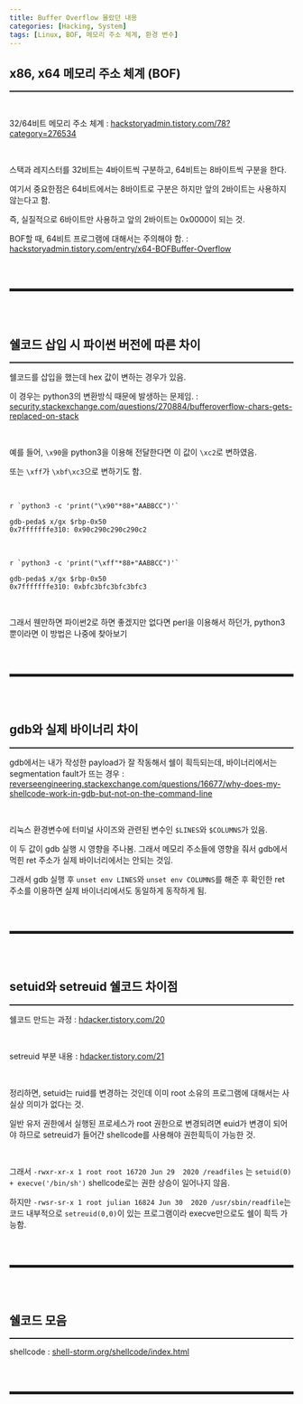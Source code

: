 ```yaml
---
title: Buffer Overflow 몰랐던 내용
categories: [Hacking, System]
tags: [Linux, BOF, 메모리 주소 체계, 환경 변수]
---
```


## x86, x64 메모리 주소 체계 (BOF)
<hr style="border-top: 1px solid;"><br>

32/64비트 메모리 주소 체계
: <a href="https://hackstoryadmin.tistory.com/78?category=276534" target="_blank">hackstoryadmin.tistory.com/78?category=276534</a>

<br>

스택과 레지스터를 32비트는 4바이트씩 구분하고, 64비트는 8바이트씩 구분을 한다.

여기서 중요한점은 64비트에서는 8바이트로 구분은 하지만 앞의 2바이트는 사용하지 않는다고 함.

즉, 실질적으로 6바이트만 사용하고 앞의 2바이트는 0x0000이 되는 것.

BOF할 때, 64비트 프로그램에 대해서는 주의해야 함.
: <a href="https://hackstoryadmin.tistory.com/entry/x64-BOFBuffer-Overflow" target="_blank">hackstoryadmin.tistory.com/entry/x64-BOFBuffer-Overflow</a>

<br><br>
<hr style="border: 2px solid;">
<br><br>

## 쉘코드 삽입 시 파이썬 버전에 따른 차이
<hr style="border-top: 1px solid;">

쉘코드를 삽입을 했는데 hex 값이 변하는 경우가 있음. 

이 경우는 python3의 변환방식 때문에 발생하는 문제임.
: <a href="https://security.stackexchange.com/questions/270884/bufferoverflow-chars-gets-replaced-on-stack" target="_blank">security.stackexchange.com/questions/270884/bufferoverflow-chars-gets-replaced-on-stack</a>

<br>

예를 들어, ```\x90```을 python3을 이용해 전달한다면 이 값이 ```\xc2```로 변하였음.

또는 ```\xff```가 ```\xbf\xc3```으로 변하기도 함.

<br>

```shell
r `python3 -c 'print("\x90"*88+"AABBCC")'`

gdb-peda$ x/gx $rbp-0x50
0x7fffffffe310: 0x90c290c290c290c2
```

<br>

```shell
r `python3 -c 'print("\xff"*88+"AABBCC")'`

gdb-peda$ x/gx $rbp-0x50
0x7fffffffe310: 0xbfc3bfc3bfc3bfc3
```

<br>

그래서 웬만하면 파이썬2로 하면 좋겠지만 없다면 perl을 이용해서 하던가, python3 뿐이라면 이 방법은 나중에 찾아보기

<br><br>
<hr style="border: 2px solid;">
<br><br>

## gdb와 실제 바이너리 차이
<hr style="border-top: 1px solid;">

gdb에서는 내가 작성한 payload가 잘 작동해서 쉘이 흭득되는데, 바이너리에서는 segmentation fault가 뜨는 경우
: <a href="https://reverseengineering.stackexchange.com/questions/16677/why-does-my-shellcode-work-in-gdb-but-not-on-the-command-line" target="_blank">reverseengineering.stackexchange.com/questions/16677/why-does-my-shellcode-work-in-gdb-but-not-on-the-command-line</a>

<br>

리눅스 환경변수에 터미널 사이즈와 관련된 변수인 ```$LINES```와 ```$COLUMNS```가 있음.

이 두 값이 gdb 실행 시 영향을 주나봄. 그래서 메모리 주소들에 영향을 줘서 gdb에서 먹힌 ret 주소가 실제 바이너리에서는 안되는 것임.

그래서 gdb 실행 후 ```unset env LINES```와 ```unset env COLUMNS```를 해준 후 확인한 ret 주소를 이용하면 실제 바이너리에서도 동일하게 동작하게 됨.

<br><br>
<hr style="border: 2px solid;">
<br><br>

## setuid와 setreuid 쉘코드 차이점
<hr style="border-top: 1px solid;">

쉘코드 만드는 과정
: <a href="https://hdacker.tistory.com/20" target="_blank">hdacker.tistory.com/20</a>

<br>

setreuid 부분 내용
: <a href="https://hdacker.tistory.com/21" target="_blank">hdacker.tistory.com/21</a>

<br>

정리하면, setuid는 ruid를 변경하는 것인데 이미 root 소유의 프로그램에 대해서는 사실상 의미가 없다는 것.

일반 유저 권한에서 실행된 프로세스가 root 권한으로 변경되려면 euid가 변경이 되어야 하므로 setreuid가 들어간 shellcode를 사용해야 권한흭득이 가능한 것.

<br>

그래서 ```-rwxr-xr-x 1 root root 16720 Jun 29  2020 /readfiles``` 는 ```setuid(0) + execve('/bin/sh')``` shellcode로는 권한 상승이 일어나지 않음.

하지만 ```-rwsr-sr-x 1 root julian 16824 Jun 30  2020 /usr/sbin/readfile```는 코드 내부적으로 ```setreuid(0,0)```이 있는 프로그램이라 execve만으로도 쉘이 흭득 가능함.

<br><br>
<hr style="border: 2px solid;">
<br><br>

## 쉘코드 모음
<hr style="border-top: 1px solid;">

shellcode
: <a href="https://shell-storm.org/shellcode/index.html" target="_blank">shell-storm.org/shellcode/index.html</a>

<br><br>
<hr style="border: 2px solid;">
<br><br>
